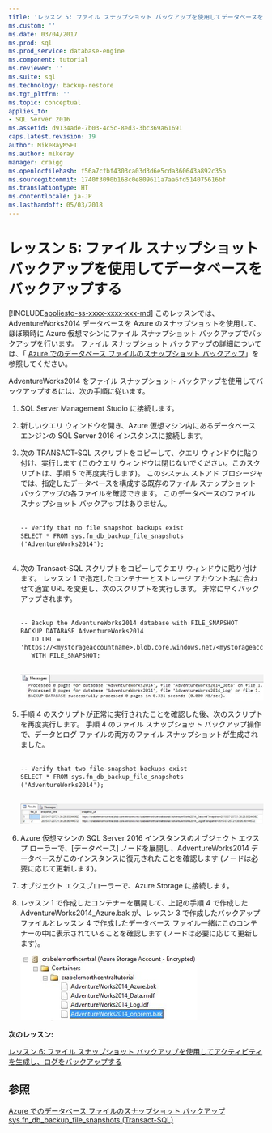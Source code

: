 ```yaml
---
title: 'レッスン 5: ファイル スナップショット バックアップを使用してデータベースをバックアップする | Microsoft Docs'
ms.custom: ''
ms.date: 03/04/2017
ms.prod: sql
ms.prod_service: database-engine
ms.component: tutorial
ms.reviewer: ''
ms.suite: sql
ms.technology: backup-restore
ms.tgt_pltfrm: ''
ms.topic: conceptual
applies_to:
- SQL Server 2016
ms.assetid: d9134ade-7b03-4c5c-8ed3-3bc369a61691
caps.latest.revision: 19
author: MikeRayMSFT
ms.author: mikeray
manager: craigg
ms.openlocfilehash: f56a7cfbf4303ca03d3d6e5cda360643a892c35b
ms.sourcegitcommit: 1740f3090b168c0e809611a7aa6fd514075616bf
ms.translationtype: HT
ms.contentlocale: ja-JP
ms.lasthandoff: 05/03/2018
---
```

# <a name="lesson-5-backup-database-using-file-snapshot-backup"></a>レッスン 5: ファイル スナップショット バックアップを使用してデータベースをバックアップする
[!INCLUDE[appliesto-ss-xxxx-xxxx-xxx-md](../includes/appliesto-ss-xxxx-xxxx-xxx-md.md)]
このレッスンでは、AdventureWorks2014 データベースを Azure のスナップショットを使用して、ほぼ瞬時に Azure 仮想マシンにファイル スナップショット バックアップでバックアップを行います。 ファイル スナップショット バックアップの詳細については、「 [Azure でのデータベース ファイルのスナップショット バックアップ](../relational-databases/backup-restore/file-snapshot-backups-for-database-files-in-azure.md)」を参照してください。  
  
AdventureWorks2014 をファイル スナップショット バックアップを使用してバックアップするには、次の手順に従います。  
  
1.  SQL Server Management Studio に接続します。  
  
2.  新しいクエリ ウィンドウを開き、Azure 仮想マシン内にあるデータベース エンジンの SQL Server 2016 インスタンスに接続します。  
  
3.  次の TRANSACT-SQL スクリプトをコピーして、クエリ ウィンドウに貼り付け、実行します (このクエリ ウィンドウは閉じないでください。このスクリプトは、手順 5 で再度実行します)。 このシステム ストアド プロシージャでは、指定したデータベースを構成する既存のファイル スナップショット バックアップの各ファイルを確認できます。 このデータベースのファイル スナップショット バックアップはありません。  
  
    ```  
  
    -- Verify that no file snapshot backups exist  
    SELECT * FROM sys.fn_db_backup_file_snapshots ('AdventureWorks2014');  
  
    ```  
  
4.  次の Transact-SQL スクリプトをコピーしてクエリ ウィンドウに貼り付けます。 レッスン 1 で指定したコンテナーとストレージ アカウント名に合わせて適宜 URL を変更し、次のスクリプトを実行します。 非常に早くバックアップされます。  
  
    ```  
  
    -- Backup the AdventureWorks2014 database with FILE_SNAPSHOT  
    BACKUP DATABASE AdventureWorks2014   
       TO URL = 'https://<mystorageaccountname>.blob.core.windows.net/<mystorageaccountcontainername>/AdventureWorks2014_Azure.bak'   
       WITH FILE_SNAPSHOT;  
  
    ```  
  
    ![各データベース ファイルのファイル スナップショットを示す結果ペイン](../relational-databases/media/2a9320e0-067a-485a-8e0e-636660005e5c.JPG "各データベース ファイルのファイル スナップショットを示す結果ペイン")  
  
5.  手順 4 のスクリプトが正常に実行されたことを確認した後、次のスクリプトを再度実行します。 手順 4 のファイル スナップショット バックアップ操作で、データとログ ファイルの両方のファイル スナップショットが生成されました。  
  
    ```  
  
    -- Verify that two file-snapshot backups exist  
    SELECT * FROM sys.fn_db_backup_file_snapshots ('AdventureWorks2014');  
  
    ```  
  
    ![2 つのスナップショットを示す sys.fn_db_backup_file_snapshots 関数の結果](../relational-databases/media/fca1436e-9607-4432-97ee-f66ac2f2108d.JPG "2 つのスナップショットを示す sys.fn_db_backup_file_snapshots 関数の結果")  
  
6.  Azure 仮想マシンの SQL Server 2016 インスタンスのオブジェクト エクスプ ローラーで、[データベース] ノードを展開し、AdventureWorks2014 データベースがこのインスタンスに復元されたことを確認します (ノードは必要に応じて更新します)。  
  
7.  オブジェクト エクスプローラーで、Azure Storage に接続します。  
  
8.  レッスン 1 で作成したコンテナーを展開して、上記の手順 4 で作成した AdventureWorks2014_Azure.bak が、レッスン 3 で作成したバックアップ ファイルとレッスン 4 で作成したデータベース ファイル一緒にこのコンテナーの中に表示されていることを確認します (ノードは必要に応じて更新します)。  
  
    ![Azure コンテナーに表示されているファイル スナップショット バックアップ](../relational-databases/media/181bc970-4af7-4272-a9ae-4bef674f2e02.JPG "Azure コンテナーに表示されているファイル スナップショット バックアップ")  
  
**次のレッスン:**  
  
[レッスン 6: ファイル スナップショット バックアップを使用してアクティビティを生成し、ログをバックアップする](../relational-databases/lesson-6-generate-activity-and-backup-log-using-file-snapshot-backup.md)  
  
## <a name="see-also"></a>参照  
[Azure でのデータベース ファイルのスナップショット バックアップ](../relational-databases/backup-restore/file-snapshot-backups-for-database-files-in-azure.md)  
[sys.fn_db_backup_file_snapshots (Transact-SQL)](../relational-databases/system-functions/sys-fn-db-backup-file-snapshots-transact-sql.md)  
  
  
  
